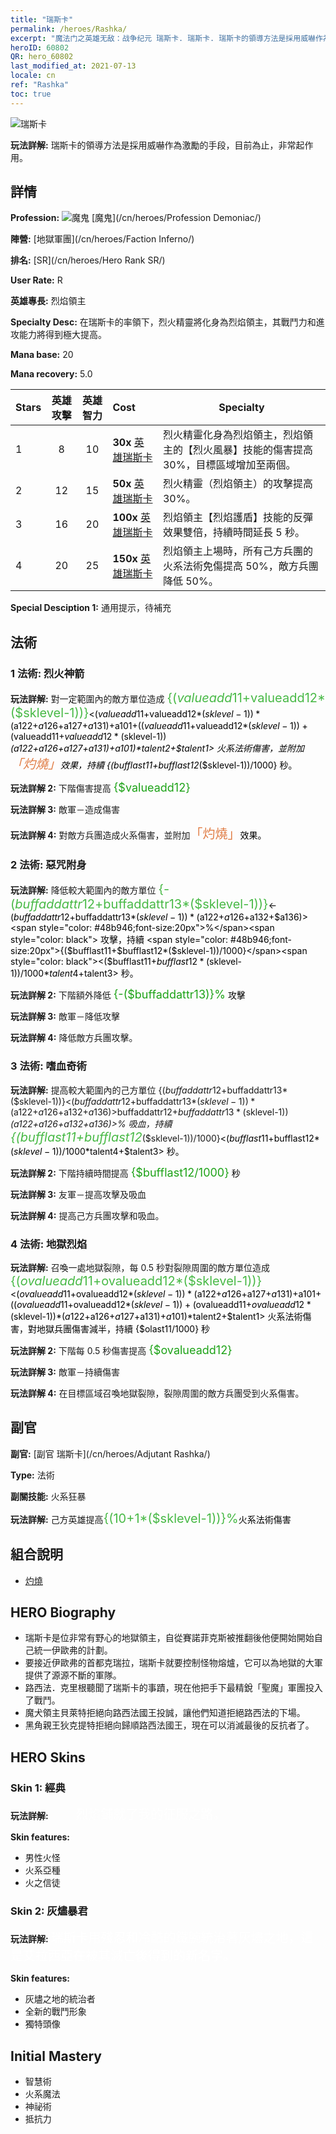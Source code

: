 ```yaml
---
title: "瑞斯卡"
permalink: /heroes/Rashka/
excerpt: "魔法门之英雄无敌：战争纪元 瑞斯卡. 瑞斯卡. 瑞斯卡的領導方法是採用威嚇作為激勵的手段，目前為止，非常起作用。"
heroID: 60802
QR: hero_60802
last_modified_at: 2021-07-13
locale: cn
ref: "Rashka"
toc: true
---
```

  ![瑞斯卡](/images/h/h_Rashka.jpg)

 **玩法詳解:** 瑞斯卡的領導方法是採用威嚇作為激勵的手段，目前為止，非常起作用。
## 詳情
 **Profession:** ![魔鬼](/images/h/h_prof_9.png)  [魔鬼](/cn/heroes/Profession Demoniac/)

 **陣營:** [地獄軍團](/cn/heroes/Faction Inferno/)

 **排名:** [SR](/cn/heroes/Hero Rank SR/)

 **User Rate:** R

 **英雄專長:** 烈焰領主

 **Specialty Desc:** 在瑞斯卡的率領下，烈火精靈將化身為烈焰領主，其戰鬥力和進攻能力將得到極大提高。

 **Mana base:** 20

 **Mana recovery:** 5.0


  | Stars | 英雄攻擊 | 英雄智力 | Cost |     Specialty     |
  |---------|:---------------:|:---------------:|:--|--------------------|
  |    1    | 8 | 10 | **30x** [英雄瑞斯卡](/cn/Items/her_384/) | 烈火精靈化身為烈焰領主，烈焰領主的【烈火風暴】技能的傷害提高 30%，目標區域增加至兩個。 |
  |    2    | 12 | 15 | **50x** [英雄瑞斯卡](/cn/Items/her_384/) | 烈火精靈（烈焰領主）的攻擊提高 30%。 |
  |    3    | 16 | 20 | **100x** [英雄瑞斯卡](/cn/Items/her_384/) | 烈焰領主【烈焰護盾】技能的反彈效果雙倍，持續時間延長 5 秒。 |
  |    4    | 20 | 25 | **150x** [英雄瑞斯卡](/cn/Items/her_384/) | 烈焰領主上場時，所有己方兵團的火系法術免傷提高 50%，敵方兵團降低 50%。 |

 **Special Desciption 1:** 通用提示，待補充

## 法術
### 1 法術: 烈火神箭
 **玩法詳解:** 對一定範圍內的敵方單位造成 <span style="color: #48b946;font-size:20px">{($valueadd11+$valueadd12*($sklevel-1))}</span><span style="color: black"><($valueadd11+$valueadd12*($sklevel-1))*($a122+$a126+$a127+$a131)+$a101+(($valueadd11+$valueadd12*($sklevel-1))+($valueadd11+$valueadd12*($sklevel-1))*($a122+$a126+$a127+$a131)+$a101)*$talent2+$talent1> 火系法術傷害，並附加<span style="color: #e07c44;font-size:20px">「灼燒」</span><span style="color: black">效果，持續 {($bufflast11+$bufflast12*($sklevel-1))/1000} 秒。

 **玩法詳解 2:** 下階傷害提高 <span style="color: #1ca216;font-size:18px">{$valueadd12}</span><span style="color: black">

 **玩法詳解 3:** 敵軍－造成傷害

 **玩法詳解 4:** 對敵方兵團造成火系傷害，並附加<span style="color: #e07c44;font-size:20px">「灼燒」</span><span style="color: black">效果。

### 2 法術: 惡咒附身
 **玩法詳解:** 降低較大範圍內的敵方單位 <span style="color: #48b946;font-size:20px">{-($buffaddattr12+$buffaddattr13*($sklevel-1))}</span><span style="color: black"><-($buffaddattr12+$buffaddattr13*($sklevel-1))*($a122+$a126+$a132+$a136)><span style="color: #48b946;font-size:20px">%</span><span style="color: black"> 攻擊，持續 <span style="color: #48b946;font-size:20px">{($bufflast11+$bufflast12*($sklevel-1))/1000}</span><span style="color: black"><($bufflast11+$bufflast12*($sklevel-1))/1000*$talent4+$talent3> 秒。

 **玩法詳解 2:** 下階額外降低 <span style="color: #1ca216;font-size:18px">{-($buffaddattr13)}%</span><span style="color: black"> 攻擊

 **玩法詳解 3:** 敵軍－降低攻擊

 **玩法詳解 4:** 降低敵方兵團攻擊。

### 3 法術: 嗜血奇術
 **玩法詳解:** 提高較大範圍內的己方單位 {($buffaddattr12+$buffaddattr13*($sklevel-1))}<($buffaddattr12+$buffaddattr13*($sklevel-1))*($a122+$a126+$a132+$a136)>% 攻擊和 {($buffaddattr22+$buffaddattr23*($sklevel-1))}<($buffaddattr12+$buffaddattr13*($sklevel-1))*($a122+$a126+$a132+$a136)>% 吸血，持續 <span style="color: #48b946;font-size:20px">{($bufflast11+$bufflast12*($sklevel-1))/1000}</span><span style="color: black"><($bufflast11+$bufflast12*($sklevel-1))/1000*$talent4+$talent3> 秒。

 **玩法詳解 2:** 下階持續時間提高 <span style="color: #1ca216;font-size:18px">{$bufflast12/1000}</span><span style="color: black"> 秒

 **玩法詳解 3:** 友軍－提高攻擊及吸血

 **玩法詳解 4:** 提高己方兵團攻擊和吸血。

### 4 法術: 地獄烈焰
 **玩法詳解:** 召喚一處地獄裂隙，每 0.5 秒對裂隙周圍的敵方單位造成 <span style="color: #48b946;font-size:20px">{($ovalueadd11+$ovalueadd12*($sklevel-1))}</span><span style="color: black"><($ovalueadd11+$ovalueadd12*($sklevel-1))*($a122+$a126+$a127+$a131)+$a101+(($ovalueadd11+$ovalueadd12*($sklevel-1))+($ovalueadd11+$ovalueadd12*($sklevel-1))*($a122+$a126+$a127+$a131)+$a101)*$talent2+$talent1> 火系法術傷害，對地獄兵團傷害減半，持續 {$olast11/1000} 秒

 **玩法詳解 2:** 下階每 0.5 秒傷害提高 <span style="color: #1ca216;font-size:18px">{$ovalueadd12}</span><span style="color: black">

 **玩法詳解 3:** 敵軍－持續傷害

 **玩法詳解 4:** 在目標區域召喚地獄裂隙，裂隙周圍的敵方兵團受到火系傷害。


## 副官

 **副官:**  [副官 瑞斯卡](/cn/heroes/Adjutant Rashka/) 

 **Type:**  法術 

 **副關技能:**  火系狂暴 

 **玩法詳解:** 己方英雄提高<span style="color: #48b946;font-size:20px">{(10+1*($sklevel-1))}%</span><span style="color: black">火系法術傷害

## 組合說明

* [灼燒](/cn/combination/灼燒/) 

## HERO Biography
   - 瑞斯卡是位非常有野心的地獄領主，自從賽諾菲克斯被推翻後他便開始開始自己統一伊歐弗的計劃。
   - 要接近伊歐弗的首都克瑞拉，瑞斯卡就要控制怪物熔爐，它可以為地獄的大軍提供了源源不斷的軍隊。
   - 路西法．克里根聽聞了瑞斯卡的事蹟，現在他把手下最精銳「聖魔」軍團投入了戰鬥。
   - 魔犬領主貝萊特拒絕向路西法國王投誠，讓他們知道拒絕路西法的下場。
   - 黑角親王狄克提特拒絕向歸順路西法國王，現在可以消滅最後的反抗者了。

## HERO Skins
### Skin 1: **經典**

 **玩法詳解:** <span style="color: #ffffff;font-size:20px">　　烈焰鋪就了我的征服之路。</span>

 **Skin features:** 

   - 男性火怪
   - 火系亞種
   - 火之信徒

### Skin 2: **灰燼暴君**

 **玩法詳解:** <span style="color: #ffffff;font-size:20px">瑞斯卡用殘忍和冷酷的鐵腕統治著灰燼之地，這是艾拉西亞在被其滅亡後得到的新名字。</span>

 **Skin features:** 

   - 灰燼之地的統治者
   - 全新的戰鬥形象
   - 獨特頭像


## Initial Mastery
   - 智慧術
   - 火系魔法
   - 神祕術
   - 抵抗力
